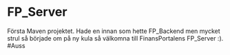 # FP_Server

Första Maven projektet. Hade en innan som hette FP_Backend men mycket strul så började om på ny kula så välkomna till FinansPortalens FP_Server :).
#Auss